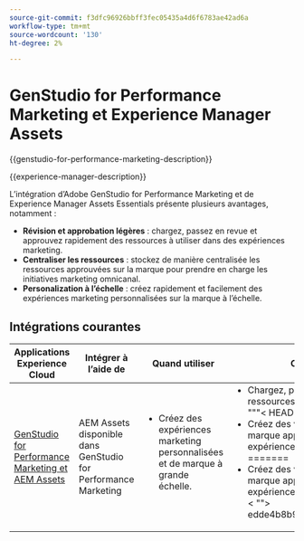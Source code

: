 ```yaml
---
source-git-commit: f3dfc96926bbff3fec05435a4d6f6783ae42ad6a
workflow-type: tm+mt
source-wordcount: '130'
ht-degree: 2%

---
```



# GenStudio for Performance Marketing et Experience Manager Assets

{{genstudio-for-performance-marketing-description}}

{{experience-manager-description}}

L’intégration d’Adobe GenStudio for Performance Marketing et de Experience Manager Assets Essentials présente plusieurs avantages, notamment :

+ **Révision et approbation légères** : chargez, passez en revue et approuvez rapidement des ressources à utiliser dans des expériences marketing.
+ **Centraliser les ressources** : stockez de manière centralisée les ressources approuvées sur la marque pour prendre en charge les initiatives marketing omnicanal.
+ **Personalization à l’échelle** : créez rapidement et facilement des expériences marketing personnalisées sur la marque à l’échelle.

## Intégrations courantes

<table>
    <thead>
        <tr>
            <th>Applications Experience Cloud</th>
            <th>Intégrer à l’aide de</th>
            <th>Quand utiliser</th>
            <th>Cas d'utilisation courants</th>
        </tr>
    </thead>
    <tbody>
        <tr>
            <td><a href="../../integrations/tutorials/aem-genstudio-for-performance-marketing/overview.md" target="_blank" rel="noreferrer">GenStudio for Performance Marketing et AEM Assets</a></td>
            <td>AEM Assets disponible dans GenStudio for Performance Marketing</td>
            <td>
                <ul style="margin-top: 0;">
                    <li>Créez des expériences marketing personnalisées et de marque à grande échelle.</li>
                </ul>
            </td>
            <td>
                <ul style="margin-top: 0;">
                    <li>Chargez, passez en revue et approuvez des ressources de marque.</li>
"""&lt; HEAD
                    <li>Créez des variantes d’image de ressources de marque approuvées à utiliser dans les expériences marketing.</li>
=======
                    <li>Créez des variantes d’image de ressources de marque approuvées à utiliser dans les expériences marketing.</li>&lt;
""&gt; edde4b8b98a1e8b7eaff592f458cfaa9aa53b346
                </ul>
            </td>
        </tr>        
    </tbody>          
</table>
